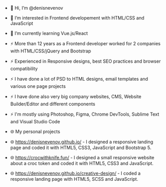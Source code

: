 
- 👋 Hi, I’m @denisnevenov
- 👀 I’m interested in Frontend developement with HTML/CSS and JavaScript
- 🌱 I’m currently learning Vue.js/React
- ⚡ More than 12 years as a Frontend developer worked for 2 companies with HTML/CSS/jQuery and Bootstrap
- ⚡ Experienced in Responsive designs, best SEO practices and browser compatibility
- ⚡ I have done a lot of PSD to HTML designs, email templates and various one page projects
- ⚡ I have done also very big company websites, CMS, Website Builder/Editor and different components
- ⚡ I'm mostly using Photoshop, Figma, Chrome DevTools, Sublime Text and Visual Studio Code

- 🌐 My personal projects
- 🌐 https://denisnevenov.github.io/ - I designed a responsive landing page and coded it with HTML5, CSS3, JavaScript and Bootstrap 5.
- 🌐 https://crocwithknife.fun/ - I designed a small responsive website about a croc token and coded it with HTML5, CSS3 and JavaScript.
- 🌐 https://denisnevenov.github.io/creative-design/ - I coded a responsive landing page with HTML5, SCSS and JavaScript.

<!---
denisnevenov/denisnevenov is a ✨ special ✨ repository because its `README.md` (this file) appears on your GitHub profile.
You can click the Preview link to take a look at your changes.
--->
